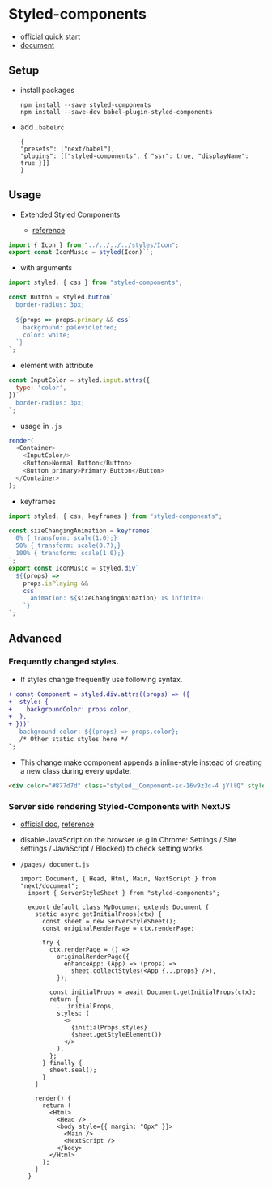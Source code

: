 # Styled-components

- [official quick start](https://styled-components.com/)
- [document](https://styled-components.com/docs)

## Setup 

- install packages

    ```
    npm install --save styled-components
    npm install --save-dev babel-plugin-styled-components
    ```

- add `.babelrc`

    ```
    {
    "presets": ["next/babel"],
    "plugins": [["styled-components", { "ssr": true, "displayName": true }]]
    }
    ```

## Usage

- Extended Styled Components
   
    - [reference](https://betterprogramming.pub/7-ways-to-inherit-styles-using-styled-components-69debaad97e3)

```javascript
import { Icon } from "../../../../styles/Icon";
export const IconMusic = styled(Icon)``;
```

- with arguments

```javascript
import styled, { css } from "styled-components";

const Button = styled.button`
  border-radius: 3px;
  
  ${props => props.primary && css`
    background: palevioletred;
    color: white;
  `}
`;
```

- element with attribute

```javascript
const InputColor = styled.input.attrs({ 
  type: 'color',
})`
  border-radius: 3px;
`;
```

- usage in `.js`

```javascript
render(
  <Container>
    <InputColor/>
    <Button>Normal Button</Button>
    <Button primary>Primary Button</Button>
  </Container>
);
```

- keyframes

```javascript
import styled, { css, keyframes } from "styled-components";

const sizeChangingAnimation = keyframes`
  0% { transform: scale(1.0);}
  50% { transform: scale(0.7);}
  100% { transform: scale(1.0);}
`;
export const IconMusic = styled.div`
  ${(props) =>
    props.isPlaying &&
    css`
      animation: ${sizeChangingAnimation} 1s infinite;
    `}
`;
```

## Advanced


### Frequently changed styles.

- If styles change frequently use following syntax.

```diff
+ const Component = styled.div.attrs((props) => ({
+  style: {
+    backgroundColor: props.color,
+  },
+ }))`
-  background-color: ${(props) => props.color};
   /* Other static styles here */
`;
```

- This change make component appends a inline-style instead of creating a new class during every update.

```html
<div color="#877d7d" class="styled__Component-sc-16v9z3c-4 jYllQ" style="background-color: rgb(135, 125, 125);"></div>
```

### Server side rendering Styled-Components with NextJS

- [official doc](https://nextjs.org/docs/advanced-features/custom-document), [reference](https://medium.com/swlh/server-side-rendering-styled-components-with-nextjs-1db1353e915e)

- disable JavaScript on the browser (e.g in Chrome: Settings / Site settings / JavaScript / Blocked) to check setting works

- `/pages/_document.js`

  ```
  import Document, { Head, Html, Main, NextScript } from "next/document";
    import { ServerStyleSheet } from "styled-components";

    export default class MyDocument extends Document {
      static async getInitialProps(ctx) {
        const sheet = new ServerStyleSheet();
        const originalRenderPage = ctx.renderPage;

        try {
          ctx.renderPage = () =>
            originalRenderPage({
              enhanceApp: (App) => (props) =>
                sheet.collectStyles(<App {...props} />),
            });

          const initialProps = await Document.getInitialProps(ctx);
          return {
            ...initialProps,
            styles: (
              <>
                {initialProps.styles}
                {sheet.getStyleElement()}
              </>
            ),
          };
        } finally {
          sheet.seal();
        }
      }

      render() {
        return (
          <Html>
            <Head />
            <body style={{ margin: "0px" }}>
              <Main />
              <NextScript />
            </body>
          </Html>
        );
      }
    }
  ```
